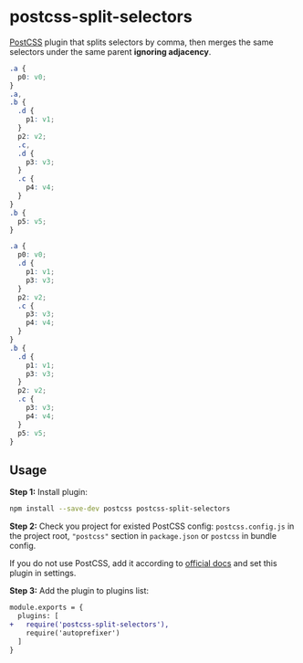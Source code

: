 # postcss-split-selectors

[PostCSS] plugin that splits selectors by comma, then merges the same selectors under the same parent **ignoring adjacency**.

[postcss]: https://github.com/postcss/postcss

```css
.a {
  p0: v0;
}
.a,
.b {
  .d {
    p1: v1;
  }
  p2: v2;
  .c,
  .d {
    p3: v3;
  }
  .c {
    p4: v4;
  }
}
.b {
  p5: v5;
}
```

```css
.a {
  p0: v0;
  .d {
    p1: v1;
    p3: v3;
  }
  p2: v2;
  .c {
    p3: v3;
    p4: v4;
  }
}
.b {
  .d {
    p1: v1;
    p3: v3;
  }
  p2: v2;
  .c {
    p3: v3;
    p4: v4;
  }
  p5: v5;
}
```

## Usage

**Step 1:** Install plugin:

```sh
npm install --save-dev postcss postcss-split-selectors
```

**Step 2:** Check you project for existed PostCSS config: `postcss.config.js`
in the project root, `"postcss"` section in `package.json`
or `postcss` in bundle config.

If you do not use PostCSS, add it according to [official docs]
and set this plugin in settings.

**Step 3:** Add the plugin to plugins list:

```diff
module.exports = {
  plugins: [
+   require('postcss-split-selectors'),
    require('autoprefixer')
  ]
}
```

[official docs]: https://github.com/postcss/postcss#usage
